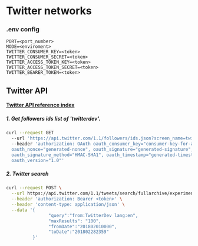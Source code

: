 # Twitter networks

### .env config

```
PORT=<port_number>
MODE=<enviroment>
TWITTER_CONSUMER_KEY=<token>
TWITTER_CONSUMER_SECRET=<token>
TWITTER_ACCESS_TOKEN_KEY=<token>
TWITTER_ACCESS_TOKEN_SECRET=<token>
TWITTER_BEARER_TOKEN=<token>
```

## Twitter API

**[Twitter API reference index](https://developer.twitter.com/en/docs/api-reference-index)**


##### 1. Get followers ids list of 'twitterdev'.
```bash
curl --request GET 
  --url 'https://api.twitter.com/1.1/followers/ids.json?screen_name=twitterdev' 
  --header 'authorization: OAuth oauth_consumer_key="consumer-key-for-app", 
  oauth_nonce="generated-nonce", oauth_signature="generated-signature", 
  oauth_signature_method="HMAC-SHA1", oauth_timestamp="generated-timestamp", 
  oauth_version="1.0"'
```

##### 2. Twitter search
```bash
curl --request POST \
  --url https://api.twitter.com/1.1/tweets/search/fullarchive/experiments.json \
  --header 'authorization: Bearer <token>' \
  --header 'content-type: application/json' \
  --data '{
                "query":"from:TwitterDev lang:en",
                "maxResults": "100",
                "fromDate":"201802010000",
                "toDate":"201802282359"
          }'
```